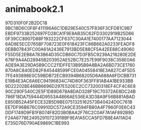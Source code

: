 # animabook2.1
97D310F0F2B2DC18
9BC18D6C0F8F411196A6C1DB29E540C57F836F3CFD81C9B7
EBDF9733B252697FD28CA1F9E8AB35C62FD3302919B25D66
0F39CC8907D88F193222CF637C30AA1E7400177AA7123044
6AD8E5ECD765BF708723E0F618423FC86B662A0233FEADF8
0EBB07843FC00A61A2436E7913BD5E88CF5A42EE88C49060
F55D5E2EB8A783B64D35CDB60C7D3FB5C9239A218280E2DE
678F9A4AD28945B203952AE52BC7E257E99F9038C358E0A6
ADE9A3E29DA5B9CCC211DFFE13B95B9A8BA2A6BD73CE1760
870A8C840ED82F845448599FCE0A04558418E3A827C4F5D5
7FE493898E0C59BDB72ECB9394B68205D6A688A6FDCBB731
E19B4E3AC6A6EC94196834C74D80F363FF81AB4A1BE933BB
9D22202BE46BB6696D297E520EC2CC73200318EF4CF4C6E8
90C290F540C2E5F1D89D678A8DAD328F19C70372AE8DC24B
786F18DA759444D9553A4866AE536EA3D38A9F56B881ABAD
E850B52A45FECE32B5D9BE0751325162573B40424D0C761B
EE7DF96B676C09910DC572A9CE3594FB80A4F7960F0E6C43
DDF1749D9FB1FB074F82D3B0BAA2F76C2C0AF7A1AF892B9D
F24A6778E24952910723918BF9EA1A5CCA5FD7B8E4A11AD4
E735D76D790AE9869C1BE993
